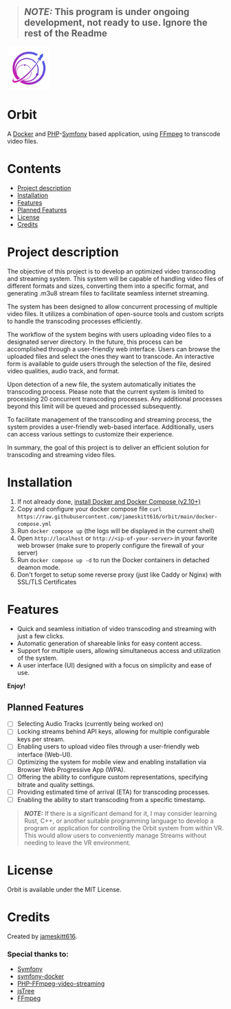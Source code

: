 > ## **_NOTE:_** This program is under ongoing development, not ready to use. Ignore the rest of the Readme

<img src="./assets/images/OrbitLogo_500.png" alt="Orbit" width="100"/>

# Orbit

A [Docker](https://www.docker.com/) and [PHP](https://www.php.net/)-[Symfony](https://symfony.com) based application, using [FFmpeg](https://ffmpeg.org/) to transcode video files.

# Contents

 - [Project description](#project-description)
 - [Installation](#installation)
 - [Features](#features)
 - [Planned Features](#planned-features)
 - [License](#license)
 - [Credits](#credits)

# Project description
The objective of this project is to develop an optimized video transcoding and streaming system. This system will be capable of handling video files of different formats and sizes, converting them into a specific format, and generating .m3u8 stream files to facilitate seamless internet streaming.

The system has been designed to allow concurrent processing of multiple video files. It utilizes a combination of open-source tools and custom scripts to handle the transcoding processes efficiently.

The workflow of the system begins with users uploading video files to a designated server directory. In the future, this process can be accomplished through a user-friendly web interface. Users can browse the uploaded files and select the ones they want to transcode. An interactive form is available to guide users through the selection of the file, desired video qualities, audio track, and format.

Upon detection of a new file, the system automatically initiates the transcoding process. Please note that the current system is limited to processing 20 concurrent transcoding processes. Any additional processes beyond this limit will be queued and processed subsequently.

To facilitate management of the transcoding and streaming process, the system provides a user-friendly web-based interface. Additionally, users can access various settings to customize their experience.

In summary, the goal of this project is to deliver an efficient solution for transcoding and streaming video files.

# Installation

1. If not already done, [install Docker and Docker Compose (v2.10+)](https://docs.docker.com/engine/install/)
2. Copy and configure your docker compose file `curl https://raw.githubusercontent.com/jameskitt616/orbit/main/docker-compose.yml`
3. Run `docker compose up` (the logs will be displayed in the current shell)
4. Open `http://localhost` or `http://<ip-of-your-server>` in your favorite web browser (make sure to properly configure the firewall of your server)
5. Run `docker compose up -d` to run the Docker containers in detached deamon mode.
6. Don't forget to setup some reverse proxy (just like Caddy or Nginx) with SSL/TLS Certificates

# Features

* Quick and seamless initiation of video transcoding and streaming with just a few clicks.
* Automatic generation of shareable links for easy content access.
* Support for multiple users, allowing simultaneous access and utilization of the system.
* A user interface (UI) designed with a focus on simplicity and ease of use.

**Enjoy!**

## Planned Features

- [ ] Selecting Audio Tracks (currently being worked on)
- [ ] Locking streams behind API keys, allowing for multiple configurable keys per stream.
- [ ] Enabling users to upload video files through a user-friendly web interface (Web-UI).
- [ ] Optimizing the system for mobile view and enabling installation via Browser Web Progressive App (WPA).
- [ ] Offering the ability to configure custom representations, specifying bitrate and quality settings.
- [ ] Providing estimated time of arrival (ETA) for transcoding processes.
- [ ] Enabling the ability to start transcoding from a specific timestamp.

> **_NOTE:_** If there is a significant demand for it, I may consider learning Rust, C++, or another suitable programming language to develop a program or application for controlling the Orbit system from within VR. This would allow users to conveniently manage Streams without needing to leave the VR environment.

# License

Orbit is available under the MIT License.

# Credits

Created by [jameskitt616](https://jameskitt616.one/).
### Special thanks to:
* [Symfony](https://github.com/symfony/symfony)
* [symfony-docker](https://github.com/dunglas/symfony-docker)
* [PHP-FFmpeg-video-streaming](https://github.com/hadronepoch/PHP-FFmpeg-video-streaming)
* [jsTree](https://github.com/vakata/jstree)
* [FFmpeg](https://ffmpeg.org)

